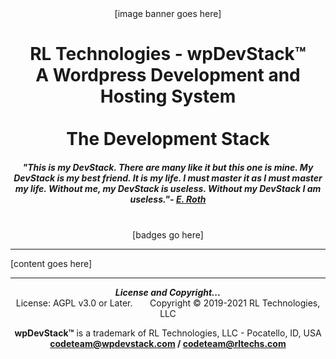 <div align="center">
[image banner goes here]

# RL Technologies - wpDevStack&trade;<br>A Wordpress Development and Hosting System<br><br>The Development Stack

##### ***"This is my DevStack. There are many like it but this one is mine. My DevStack is my best friend. It is my life. I must master it as I must master my life. Without me, my DevStack is useless. Without my DevStack I am useless."- [E. Roth](@Erik-Roth)***<br><br>
[badges go here]
<hr>
</div>

[content goes here]

<div align="center">
<hr>
<b><i>License and Copyright...</i></b><br>
License: AGPL v3.0 or Later.  &nbsp; &nbsp; &nbsp; Copyright &copy; 2019-2021 RL Technologies, LLC

**wpDevStack&trade;** is a trademark of RL Technologies, LLC - Pocatello, ID, USA<br>
**codeteam@wpdevstack.com  /  codeteam@rltechs.com**
</div>
